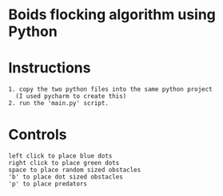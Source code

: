 # Boids flocking algorithm using Python

# Instructions
```
1. copy the two python files into the same python project
  (I used pycharm to create this)
2. run the 'main.py' script.
```
# Controls
```
left click to place blue dots
right click to place green dots
space to place random sized obstacles
'b' to place dot sized obstacles
'p' to place predators
```
